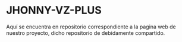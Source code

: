 # JHONNY-VZ-PLUS
Aquí se encuentra en repositorio correspondiente a la pagina web de nuestro proyecto, dicho repositorio de debidamente compartido.
